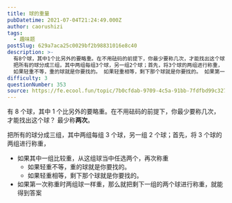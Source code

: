 ```yaml
---
title: 球的重量
pubDatetime: 2021-07-04T21:24:49.000Z
author: caorushizi
tags:
  - 趣味题
postSlug: 629a7aca25c0029bf2b98831016e8c40
description: >-
  有8个球，其中1个比另外的要略重。在不用砝码的前提下，你最少要称几次，才能找出这个球？ 最少称两次。
  把所有的球分成三组，其中两组每组3个球，另一组2个球；首先，将3个球的两组进行称重， 如果其中一组比较重，从这组球当中任选两个，再次称重
  如果轻重不等，重的球就是你要找的。 如果轻重相等，剩下那个球就是你要找的。 如果第一次称重时两组球一样重，那么就把剩下一组的两个球进行称重，就能得到答案
difficulty: 3
questionNumber: 353
source: https://fe.ecool.fun/topic/7b0cfdab-9709-4c5a-91bb-7fdfbd99c327
---
```


有 8 个球，其中 1 个比另外的要略重。在不用砝码的前提下，你最少要称几次，才能找出这个球？
最少称**两次**。

把所有的球分成三组，其中两组每组 3 个球，另一组 2 个球；首先，将 3 个球的两组进行称重，

- 如果其中一组比较重，从这组球当中任选两个，再次称重
  - 如果轻重不等，重的球就是你要找的。
  - 如果轻重相等，剩下那个球就是你要找的。
- 如果第一次称重时两组球一样重，那么就把剩下一组的两个球进行称重，就能得到答案
